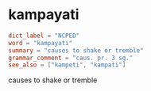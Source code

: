 # kampayati

``` toml
dict_label = "NCPED"
word = "kampayati"
summary = "causes to shake or tremble"
grammar_comment = "caus. pr. 3 sg."
see_also = ["kampeti", "kampati"]
```

causes to shake or tremble

